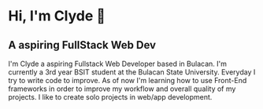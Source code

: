 # Hi, I'm Clyde 👋

## A aspiring FullStack Web Dev

I'm Clyde a aspiring Fullstack Web Developer based in Bulacan. I'm currently a 3rd year BSIT student at the Bulacan State University. Everyday I try to write code to improve.
As of now I'm learning how to use Front-End frameworks in order to improve my workflow and overall quality of my projects.
I like to create solo projects in web/app development.

